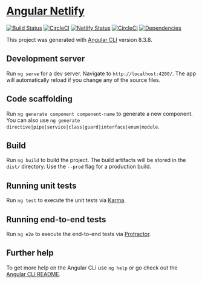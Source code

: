 # [Angular Netlify](angular-netlify-lp.netlify.com)

[![Build Status](https://travis-ci.org/longphu0001/angular-netlify.svg?branch=master)](https://travis-ci.org/longphu0001/angular-netlify)
[![CircleCI](https://circleci.com/gh/longphu0001/angular-netlify/tree/master.svg?style=svg)](https://circleci.com/gh/longphu0001/angular-netlify/tree/master)
[![Netlify Status](https://api.netlify.com/api/v1/badges/00b033e5-ac9a-45f4-b812-535a57d6eb2b/deploy-status)](https://app.netlify.com/sites/angular-netlify-lp/deploys)
[![CircleCI](https://circleci.com/gh/longphu0001/angular-netlify/tree/master.svg?style=svg)](https://circleci.com/gh/longphu0001/angular-netlify/tree/master)
[![Dependencies](https://david-dm.org/longphu0001/angular-netlify.svg)](https://david-dm.org/longphu0001/angular-netlify)

This project was generated with [Angular CLI](https://github.com/angular/angular-cli) version 8.3.8.

## Development server

Run `ng serve` for a dev server. Navigate to `http://localhost:4200/`. The app will automatically reload if you change any of the source files.

## Code scaffolding

Run `ng generate component component-name` to generate a new component. You can also use `ng generate directive|pipe|service|class|guard|interface|enum|module`.

## Build

Run `ng build` to build the project. The build artifacts will be stored in the `dist/` directory. Use the `--prod` flag for a production build.

## Running unit tests

Run `ng test` to execute the unit tests via [Karma](https://karma-runner.github.io).

## Running end-to-end tests

Run `ng e2e` to execute the end-to-end tests via [Protractor](http://www.protractortest.org/).

## Further help

To get more help on the Angular CLI use `ng help` or go check out the [Angular CLI README](https://github.com/angular/angular-cli/blob/master/README.md).
